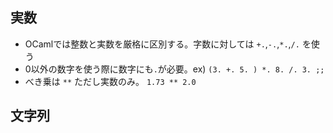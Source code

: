 ## 実数
- OCamlでは整数と実数を厳格に区別する。字数に対しては `+.`,`-.`,`*.`,`/.` を使う
- 0以外の数字を使う際に数字にも`.`が必要。ex) `(3. +. 5. ) *. 8. /. 3. ;;`
- べき乗は `**` ただし実数のみ。 `1.73 ** 2.0`


## 文字列

